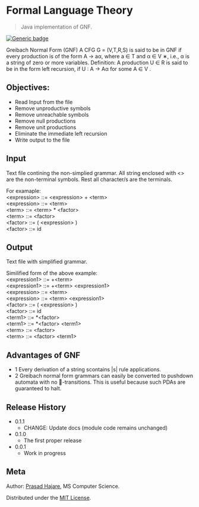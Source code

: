 # Formal Language Theory
> Java implementation of GNF.

[![Generic badge](https://img.shields.io/badge/Written%20in-Java-green.svg)](https://shields.io/)

Greibach Normal Form (GNF) A CFG G = (V,T,R,S) is said to be in GNF if every production is of the form A → aα, where a ∈ T and α ∈ V ∗, i.e., α is a string of zero or more variables. Definition: A production U ∈ R is said to be in the form left recursion, if U : A → Aα for some A ∈ V .

## Objectives:
* Read Input from the file
* Remove unproductive symbols
* Remove unreachable symbols
* Remove null productions
* Remove unit productions
* Eliminate the immediate left recursion
* Write output to the file

## Input
Text file contining the non-simplied grammar.
All string enclosed with <> are the non-terminal symbols. Rest all character/s are the terminals.

For examaple:<br />
\<expression> ::= \<expression> + \<term><br />
\<expression> ::= \<term><br />
\<term> ::= \<term> * \<factor><br />
\<term> ::= \<factor><br />
\<factor> ::= ( \<expression> )<br />
\<factor> ::= id<br />


## Output
Text file with simplified grammar.<br />

Similified form of the above example:<br />
\<expression1> ::= +\<term> <br />
\<expression1> ::= +\<term> \<expression1> <br />
\<expression> ::= \<term> <br />
\<expression> ::= \<term> \<expression1> <br />
\<factor> ::= ( \<expression> ) <br />
\<factor> ::= id <br />
\<term1> ::= *\<factor> <br />
\<term1> ::= *\<factor> \<term1> <br />
\<term> ::= \<factor> <br />
\<term> ::= \<factor> \<term1> <br />

## Advantages of GNF

* 1 Every derivation of a string scontains |s| rule applications.
* 2 Greibach normal form grammars can easily be converted to pushdown automata with no -transitions.  This is useful because such PDAs are   guaranteed to halt.

## Release History

* 0.1.1
    * CHANGE: Update docs (module code remains unchanged)
* 0.1.0
    * The first proper release
* 0.0.1
    * Work in progress

## Meta

Author: [Prasad Hajare](https://www.itsprasad.com/), MS Computer Science.

Distributed under the [MIT License](LICENSE).


<!-- Markdown link & img dfn's -->
[npm-image]: https://img.shields.io/npm/v/datadog-metrics.svg?style=flat-square
[npm-url]: https://npmjs.org/package/datadog-metrics
[npm-downloads]: https://img.shields.io/npm/dm/datadog-metrics.svg?style=flat-square
[travis-image]: https://img.shields.io/travis/dbader/node-datadog-metrics/master.svg?style=flat-square
[travis-url]: https://travis-ci.org/dbader/node-datadog-metrics
[wiki]: https://github.com/yourname/yourproject/wiki
